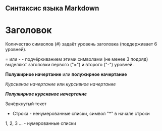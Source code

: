 ## Синтаксис языка Markdown

# Заголовок 

Количество символов (#) задаёт уровень заголовка (поддерживает 6 уровней).

= или - - подчёркиванием этими символами (не менее 3 подряд) выделяют заголовки первого ("=") и второго ("-") уровней.

**Полужирное начертание** или __полужирное начертание__

*Курсивное начертание* или _курсивное начертание_

***Полужирное курсивное начертание***

~~Зачёркнутый текст~~

* Строка - ненумерованные списки, символ "*" в начале строки

1, 2, 3 ... - нумерованные списки

